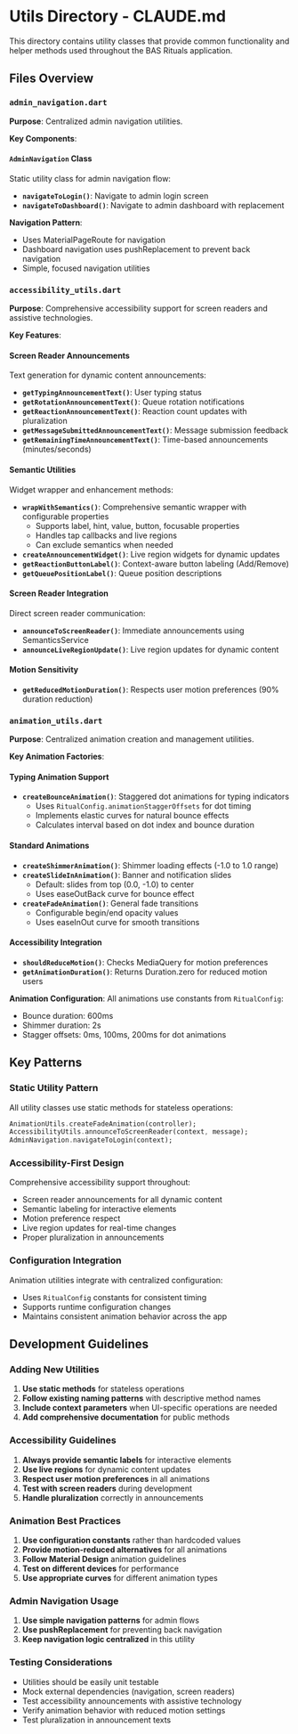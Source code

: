 # Utils Directory - CLAUDE.md

This directory contains utility classes that provide common functionality and helper methods used throughout the BAS Rituals application.

## Files Overview

### `admin_navigation.dart`
**Purpose**: Centralized admin navigation utilities.

**Key Components**:

#### `AdminNavigation` Class
Static utility class for admin navigation flow:
- **`navigateToLogin()`**: Navigate to admin login screen
- **`navigateToDashboard()`**: Navigate to admin dashboard with replacement

**Navigation Pattern**:
- Uses MaterialPageRoute for navigation
- Dashboard navigation uses pushReplacement to prevent back navigation
- Simple, focused navigation utilities

### `accessibility_utils.dart`
**Purpose**: Comprehensive accessibility support for screen readers and assistive technologies.

**Key Features**:

#### Screen Reader Announcements
Text generation for dynamic content announcements:
- **`getTypingAnnouncementText()`**: User typing status
- **`getRotationAnnouncementText()`**: Queue rotation notifications
- **`getReactionAnnouncementText()`**: Reaction count updates with pluralization
- **`getMessageSubmittedAnnouncementText()`**: Message submission feedback
- **`getRemainingTimeAnnouncementText()`**: Time-based announcements (minutes/seconds)

#### Semantic Utilities
Widget wrapper and enhancement methods:
- **`wrapWithSemantics()`**: Comprehensive semantic wrapper with configurable properties
  - Supports label, hint, value, button, focusable properties
  - Handles tap callbacks and live regions
  - Can exclude semantics when needed
- **`createAnnouncementWidget()`**: Live region widgets for dynamic updates
- **`getReactionButtonLabel()`**: Context-aware button labeling (Add/Remove)
- **`getQueuePositionLabel()`**: Queue position descriptions

#### Screen Reader Integration
Direct screen reader communication:
- **`announceToScreenReader()`**: Immediate announcements using SemanticsService
- **`announceLiveRegionUpdate()`**: Live region updates for dynamic content

#### Motion Sensitivity
- **`getReducedMotionDuration()`**: Respects user motion preferences (90% duration reduction)

### `animation_utils.dart`
**Purpose**: Centralized animation creation and management utilities.

**Key Animation Factories**:

#### Typing Animation Support
- **`createBounceAnimation()`**: Staggered dot animations for typing indicators
  - Uses `RitualConfig.animationStaggerOffsets` for dot timing
  - Implements elastic curves for natural bounce effects
  - Calculates interval based on dot index and bounce duration

#### Standard Animations
- **`createShimmerAnimation()`**: Shimmer loading effects (-1.0 to 1.0 range)
- **`createSlideInAnimation()`**: Banner and notification slides
  - Default: slides from top (0.0, -1.0) to center
  - Uses easeOutBack curve for bounce effect
- **`createFadeAnimation()`**: General fade transitions
  - Configurable begin/end opacity values
  - Uses easeInOut curve for smooth transitions

#### Accessibility Integration
- **`shouldReduceMotion()`**: Checks MediaQuery for motion preferences
- **`getAnimationDuration()`**: Returns Duration.zero for reduced motion users

**Animation Configuration**:
All animations use constants from `RitualConfig`:
- Bounce duration: 600ms
- Shimmer duration: 2s
- Stagger offsets: 0ms, 100ms, 200ms for dot animations

## Key Patterns

### Static Utility Pattern
All utility classes use static methods for stateless operations:
```dart
AnimationUtils.createFadeAnimation(controller);
AccessibilityUtils.announceToScreenReader(context, message);
AdminNavigation.navigateToLogin(context);
```

### Accessibility-First Design
Comprehensive accessibility support throughout:
- Screen reader announcements for all dynamic content
- Semantic labeling for interactive elements
- Motion preference respect
- Live region updates for real-time changes
- Proper pluralization in announcements

### Configuration Integration
Animation utilities integrate with centralized configuration:
- Uses `RitualConfig` constants for consistent timing
- Supports runtime configuration changes
- Maintains consistent animation behavior across the app

## Development Guidelines

### Adding New Utilities
1. **Use static methods** for stateless operations
2. **Follow existing naming patterns** with descriptive method names
3. **Include context parameters** when UI-specific operations are needed
4. **Add comprehensive documentation** for public methods

### Accessibility Guidelines
1. **Always provide semantic labels** for interactive elements
2. **Use live regions** for dynamic content updates
3. **Respect user motion preferences** in all animations
4. **Test with screen readers** during development
5. **Handle pluralization** correctly in announcements

### Animation Best Practices
1. **Use configuration constants** rather than hardcoded values
2. **Provide motion-reduced alternatives** for all animations
3. **Follow Material Design** animation guidelines
4. **Test on different devices** for performance
5. **Use appropriate curves** for different animation types

### Admin Navigation Usage
1. **Use simple navigation patterns** for admin flows
2. **Use pushReplacement** for preventing back navigation
3. **Keep navigation logic centralized** in this utility

### Testing Considerations
- Utilities should be easily unit testable
- Mock external dependencies (navigation, screen readers)
- Test accessibility announcements with assistive technology
- Verify animation behavior with reduced motion settings
- Test pluralization in announcement texts